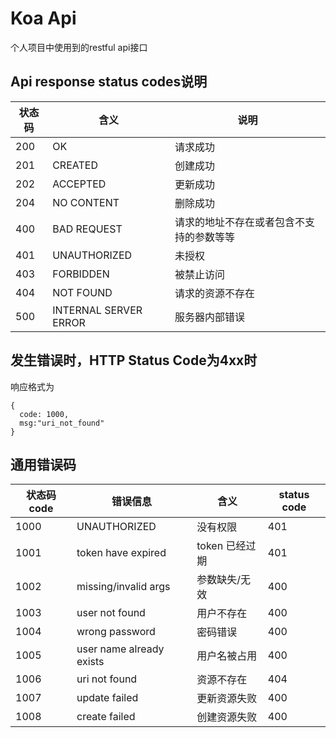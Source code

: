 # Koa Api
个人项目中使用到的restful api接口
## Api response status codes说明
| 状态码  | 含义                    | 说明                 |
| ---- | --------------------- | ------------------ |
| 200  | OK                    | 请求成功               |
| 201  | CREATED               | 创建成功               |
| 202  | ACCEPTED              | 更新成功               |
| 204  | NO CONTENT            | 删除成功               |
| 400  | BAD REQUEST           | 请求的地址不存在或者包含不支持的参数等等 |
| 401  | UNAUTHORIZED          | 未授权                |
| 403  | FORBIDDEN             | 被禁止访问              |
| 404  | NOT FOUND             | 请求的资源不存在           |
| 500  | INTERNAL SERVER ERROR | 服务器内部错误            |
## 发生错误时，HTTP Status Code为4xx时
响应格式为
```
{
  code: 1000,
  msg:"uri_not_found"
}
```
## 通用错误码
| 状态码 code  | 错误信息         | 含义     | status code |
| ---- | --------- | --------- | ------------ |
| 1000  | UNAUTHORIZED | 没有权限 | 401 |
| 1001  | token have expired | token 已经过期 | 401 |
| 1002  | missing/invalid args | 参数缺失/无效 | 400 |
| 1003  | user not found | 用户不存在 | 400 |
| 1004  | wrong password | 密码错误 | 400 |
| 1005  | user name already exists | 用户名被占用 | 400 |
| 1006  | uri not found | 资源不存在 | 404 |
| 1007  | update failed | 更新资源失败 | 400 |
| 1008  | create failed | 创建资源失败 | 400 |
